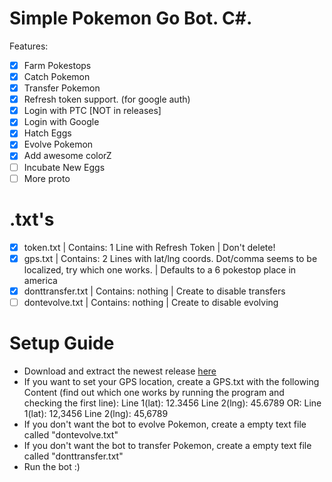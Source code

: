 # Simple Pokemon Go Bot. C#.
Features:
- [x] Farm Pokestops
- [x] Catch Pokemon
- [x] Transfer Pokemon
- [x] Refresh token support. (for google auth)
- [x] Login with PTC [NOT in releases]
- [x] Login with Google
- [x] Hatch Eggs
- [x] Evolve Pokemon
- [x] Add awesome colorZ
- [ ] Incubate New Eggs
- [ ] More proto

# .txt's
- [x] token.txt | Contains: 1 Line with Refresh Token | Don't delete!
- [x] gps.txt | Contains: 2 Lines with lat/lng coords. Dot/comma seems to be localized, try which one works. | Defaults to a 6 pokestop place in america
- [x] donttransfer.txt | Contains: nothing | Create to disable transfers
- [ ] dontevolve.txt | Contains: nothing | Create to disable evolving 

# Setup Guide
- Download and extract the newest release [here](https://github.com/shiftcodeYT/PokemonGoBot/releases/latest)
- If you want to set your GPS location, create a GPS.txt with the following Content (find out which one works by running the program and checking the first line):
Line 1(lat): 12.3456
Line 2(lng): 45.6789
OR:
Line 1(lat): 12,3456
Line 2(lng): 45,6789
- If you don't want the bot to evolve Pokemon, create a empty text file called "dontevolve.txt"
- If you don't want the bot to transfer Pokemon, create a empty text file called "donttransfer.txt"
- Run the bot :)
